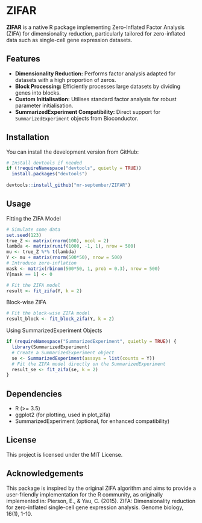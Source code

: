 # ZIFAR

**ZIFAR** is a native R package implementing Zero-Inflated Factor Analysis (ZIFA) for dimensionality reduction, particularly tailored for zero-inflated data such as single-cell gene expression datasets.

## Features

- **Dimensionality Reduction:** Performs factor analysis adapted for datasets with a high proportion of zeros.
- **Block Processing:** Efficiently processes large datasets by dividing genes into blocks.
- **Custom Initialisation:** Utilises standard factor analysis for robust parameter initialisation.
- **SummarizedExperiment Compatibility:** Direct support for `SummarizedExperiment` objects from Bioconductor.

## Installation

You can install the development version from GitHub:

```r
# Install devtools if needed
if (!requireNamespace("devtools", quietly = TRUE))
  install.packages("devtools")
  
devtools::install_github("mr-september/ZIFAR")
```

## Usage
Fitting the ZIFA Model
``` r
# Simulate some data
set.seed(123)
true_Z <- matrix(rnorm(100), ncol = 2)
lambda <- matrix(runif(1000, -1, 1), nrow = 500)
mu <- true_Z %*% t(lambda)
Y <- mu + matrix(rnorm(500*50), nrow = 500)
# Introduce zero-inflation
mask <- matrix(rbinom(500*50, 1, prob = 0.3), nrow = 500)
Y[mask == 1] <- 0

# Fit the ZIFA model
result <- fit_zifa(Y, k = 2)
```

Block-wise ZIFA
```r
# Fit the block-wise ZIFA model
result_block <- fit_block_zifa(Y, k = 2)
```

Using SummarizedExperiment Objects
```r
if (requireNamespace("SummarizedExperiment", quietly = TRUE)) {
  library(SummarizedExperiment)
  # Create a SummarizedExperiment object
  se <- SummarizedExperiment(assays = list(counts = Y))
  # Fit the ZIFA model directly on the SummarizedExperiment
  result_se <- fit_zifa(se, k = 2)
}
```

## Dependencies
- R (>= 3.5)
- ggplot2 (for plotting, used in plot_zifa)
- SummarizedExperiment (optional, for enhanced compatibility)

## License
This project is licensed under the MIT License.

## Acknowledgements
This package is inspired by the original ZIFA algorithm and aims to provide a user-friendly implementation for the R community, as originally implemented in:
Pierson, E., & Yau, C. (2015). ZIFA: Dimensionality reduction for zero-inflated single-cell gene expression analysis. Genome biology, 16(1), 1-10.

